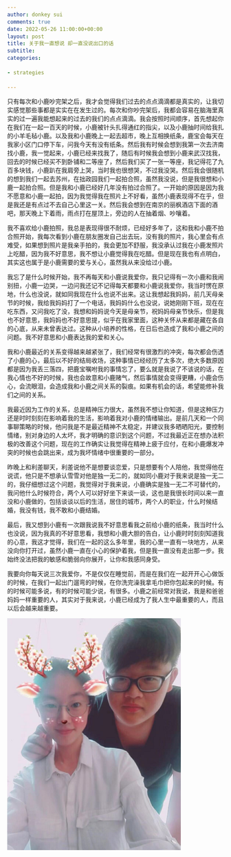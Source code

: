```yaml
---
author: donkey sui
comments: true
date: 2022-05-26 11:00:00+00:00
layout: post
title: 关于我一直想说 却一直没说出口的话
subtitle:
categories:

- strategies

---
```

只有每次和小鹿吵完架之后，我才会觉得我们过去的点点滴滴都是真实的，让我切实感觉那些事都是实实在在发生过的。每次和你吵完架后，我都会容易在脑海里真实的过一遍我能想起来的过去的我们的点点滴滴。我会按照时间顺序，首先想起你在我们在一起一百天的时候，小鹿被针头扎得通红的指尖，以及小鹿抽时间给我扎的小羊毛毡小鹿。以及我和小鹿晚上一起去超市，晚上互相换纸条，鹿宝会每天在我家小区门口停下车，问我今天有没有纸条。然后我有时候会想到我第一次去济南找小鹿，我一觉起来，小鹿已经来找我了，随后有时候我会想到小鹿来武汉找我，回去的时候已经买不到卧铺和二等座了，然后我们买了一张一等座，我记得花了九百多块钱，小鹿趴在我肩旁上哭，当时我也很想哭，不过我没哭。然后我会很随机的想到我们一起去苏州，在拙政园我们一起拍合照，虽然我没说，但是我很想和小鹿一起拍合照。但是我和小鹿已经好几年没有拍过合照了。一开始的原因是因为我不愿意和小鹿一起拍，因为我觉得我在照片上不好看，虽然小鹿表现得不在乎，但是我还是有点过不去自己心里这一关。然后我会想到在南京的丽枫酒店下面的酒吧，那天晚上下着雨，雨点打在屋顶上，旁边的人在抽着烟、吵嚷着。

我不喜欢给小鹿拍照，我总是表现得很不耐烦，已经好多年了，这和我和小鹿不拍合照开始，我每次看到小鹿在朋友圈发自己出去玩，没有我的照片，我心里会有点难受，如果想到照片是我亲手拍的，我会更加不舒服，我没承认过我在小鹿发照片上吃醋，因为我不好意思，我不想让小鹿觉得我在吃醋。但是现在我也有点明白，其实这也属于是小鹿需要的爱与关心，虽然我从来没给过小鹿。

我忘了是什么时候开始，我不再每天和小鹿说我爱你，我只记得有一次小鹿和我闹别扭，小鹿一边哭，一边问我还记不记得每天都要和小鹿说我爱你，我当时愣在原地，什么也没说，就如同我现在什么也说不出来。这让我想起我妈妈，前几天母亲节的时候，我给我妈妈打了一个电话，我妈妈什么也没说，说她刚刚下班，现在在吃东西，又问我吃了没，我想和妈妈说今天是母亲节，祝妈妈母亲节快乐，但是我也不好意思，我妈妈也不好意思提，似乎在我家里面，这种关怀从来都是藏在各自的心底，从来未曾表达过。这种从小培养的性格，在日后也造成了我和小鹿之间的问题。我不好意思和小鹿表达我的爱和关心。

我和小鹿最近的关系变得越来越紧张了，我们经常有很激烈的冲突，每次都会伤透了小鹿的心，最后以不好的结局收场，这种事情已经经历了太多次，绝大多数原因都是因为我丢三落四，把鹿宝嘱咐我的事情忘了，要么就是我说了不该说的话，在我心情也不好的时候，我也会故意和小鹿赌气，然后事情就会变得更糟，小鹿会伤心，会流眼泪，会造成我和小鹿之间关系的裂痕。如果有机会的话，希望能修补我们之间的关系。

我最近因为工作的关系，总是精神压力很大，虽然我不想让你知道，但是这种压力还是时时刻刻在影响着我的生活，影响着我对小鹿的情绪输出。是前几天和一个同事聊策略的时候，他问我是不是最近精神不太稳定，并建议我多晒晒阳光，要控制情绪，别对身边的人太坏，我才明确的意识到这个问题，不过我最近正在想办法积极的改善这个问题，现在的工作确实让我觉得在精神上疲于应付，在和小鹿爆发冲突的时候也会跳出来，成为我坏情绪中很重要的一部分。

昨晚上和利差聊天，利差说他不是想要谈恋爱，只是想要有个人陪他，我觉得他在说谎，他只是不想承认雪雪对他是独一无二的，就如同小鹿对于我来说是独一无二的，我仔细想过这个问题，我觉得对于我来说，小鹿确实是独一无二不可替代的，我问他什么时候符合，两个人可以好好坐下来谈一谈，这也是我很长时间以来一直没和小鹿做的，包括谈谈以后的生活，居住的城市，两个人的职业，什么时候结婚，我没有钱，我不敢和小鹿结婚。

最后，我又想到小鹿有一次跟我说我不好意思看我之前给小鹿的纸条，我当时什么也没说，因为我真的不好意思看，我想和小鹿大胆的告白，让小鹿时时刻刻知道我的心意，我这才觉得，我们在一起的这么多年里，我的心里一直有一块地方，从来没向你打开过，虽然小鹿一直在小心的保护着我，但是我一直没有走出那一步。我始终没法把我的敏感和脆弱向你展开，让你和我感同身受。

我要向你每天说三次我爱你，不是仅仅在睡觉前，而是在我们在一起开开心心做饭的时候，在我们一起出门遛弯的时候，在你洗完澡我拿毛巾把你包起来的时候。有的时候可能多说，有的时候可能少说，有很多。小鹿之前经常对我说，我是和爸爸妈妈一样重要的人，其实对于我来说，小鹿已经成为了我人生中最重要的人，而且以后会越来越重要。

<img src="/assets/2022-05-27/deer.png" width="404" height="539" />